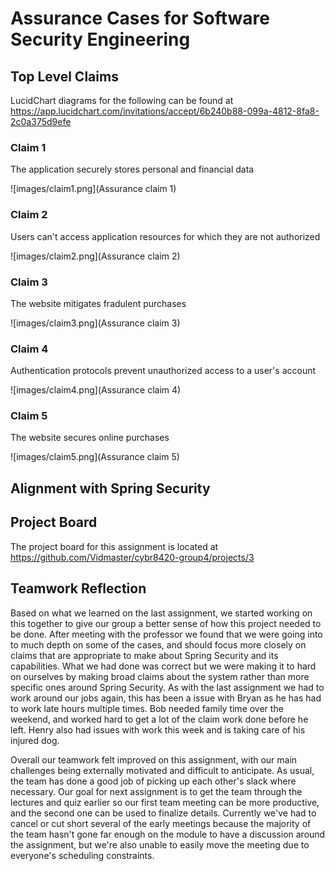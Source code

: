 # Assurance Cases for Software Security Engineering

## Top Level Claims
LucidChart diagrams for the following can be found at https://app.lucidchart.com/invitations/accept/6b240b88-099a-4812-8fa8-2c0a375d9efe

### Claim 1
The application securely stores personal and financial data

![images/claim1.png](Assurance claim 1)

### Claim 2
Users can't access application resources for which they are not authorized

![images/claim2.png](Assurance claim 2)

### Claim 3
The website mitigates fradulent purchases

![images/claim3.png](Assurance claim 3)

### Claim 4
Authentication protocols prevent unauthorized access to a user's account

![images/claim4.png](Assurance claim 4)

### Claim 5
The website secures online purchases

![images/claim5.png](Assurance claim 5)

## Alignment with Spring Security


## Project Board
The project board for this assignment is located at https://github.com/Vidmaster/cybr8420-group4/projects/3


## Teamwork Reflection
Based on what we learned on the last assignment, we started working on this together to give our group a better sense of how this project needed to be done. After meeting with the professor we found that we were going into to much depth on some of the cases, and should focus more closely on claims that are appropriate to make about Spring Security and its capabilities. What we had done was correct but we were making it to hard on ourselves by making broad claims about the system rather than more specific ones around Spring Security. As with the last assignment we had to work around our jobs again, this has been a issue with Bryan as he has had to work late hours multiple times. Bob needed family time over the weekend, and worked hard to get a lot of the claim work done before he left. Henry also had issues with work this week and is taking care of his injured dog.

Overall our teamwork felt improved on this assignment, with our main challenges being externally motivated and difficult to anticipate. As usual, the team has done a good job of picking up each other's slack where necessary. Our goal for next assignment is to get the team through the lectures and quiz earlier so our first team meeting can be more productive, and the second one can be used to finalize details. Currently we've had to cancel or cut short several of the early meetings because the majority of the team hasn't gone far enough on the module to have a discussion around the assignment, but we're also unable to easily move the meeting due to everyone's scheduling constraints.
